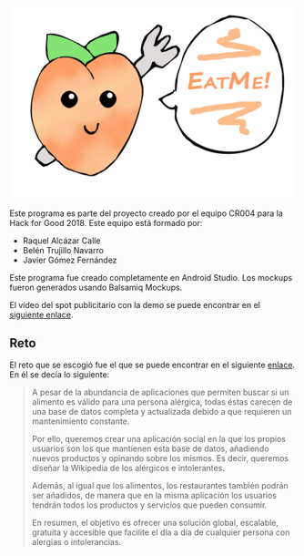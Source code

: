 ![alt text](https://raw.githubusercontent.com/JavierGF9/EatMe/master/app/src/main/res/mipmap-mdpi/logo_full.png "EatMe logo")

Este programa es parte del proyecto creado por el equipo CR004 para la Hack for Good 2018.
Este equipo está formado por:

* Raquel Alcázar Calle
* Belén Trujillo Navarro
* Javier Gómez Fernández

Este programa fue creado completamente en Android Studio. Los mockups fueron generados usando Balsamiq Mockups.

El vídeo del spot publicitario con la demo se puede encontrar en el [siguiente enlace](https://youtu.be/zIzlikfWeDc).

## Reto ##

El reto que se escogió fue el que se puede encontrar en el siguiente [enlace](https://hackforgood.net/app-social-para-alergicos-e-intolerantes/).
En él se decía lo siguiente:

> A pesar de la abundancia de aplicaciones que permiten buscar si un alimento es válido para una persona alérgica, todas éstas carecen de una base de datos completa y actualizada debido a que requieren un mantenimiento constante.
>
> Por ello, queremos crear una aplicación social en la que los propios usuarios son los que mantienen esta base de datos, añadiendo nuevos productos y opinando sobre los mismos. Es decir, queremos diseñar la Wikipedia de los alérgicos e intolerantes.
>
> Además, al igual que los alimentos, los restaurantes también podrán ser añadidos, de manera que en la misma aplicación los usuarios tendrán todos los productos y servicios que pueden consumir.
>
> En resumen, el objetivo es ofrecer una solución global, escalable, gratuita y accesible que facilite el día a día de cualquier persona con alergias o intolerancias.
